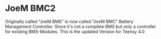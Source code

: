 # JoeM BMC2
Originally called "JoeM BMS" is now called "JoeM BMC" Battery Management Controller. Since it's not a complete BMS but only a controller for existing BMS-Modules.
This is the updated Version for Teensy 4.0
